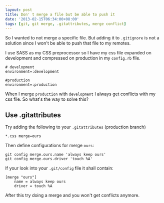```yaml
---
layout: post
title: Don' t merge a file but be able to push it
date: '2013-02-15T06:34:00+08:00'
tags: [git, git merge, .gitattributes, merge conflict]
---
```


So I wanted to not merge a specific file. But adding it to `.gitignore` is not a solution since I won't be able to push that file to my remotes.



I use SASS as my CSS preprocessor so I have my css file expanded on development and compressed on production in my `config.rb` file.

    # development
    environment=:development

    #production
    environment=:production

When I merge `production` with `development` I always get conflicts with my css file. So what's the way to solve this?

## Use .gitattributes

Try adding the following to your `.gitattributes` (production branch)

    *.css merge=ours

Then define configurations for merge `ours`:

    git config merge.ours.name 'always keep ours'
    git config merge.ours.driver 'touch %A'

If your look into your `.git/config` file it shall contain:

    [merge "ours"]
        name = always keep ours
        driver = touch %A

After this try doing a merge and you won't get conflicts anymore.
